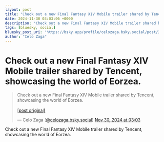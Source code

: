 ```yaml
---
layout: post
title: "Check out a new Final Fantasy XIV Mobile trailer shared by Tencent, showcasing the world of Eorzea."
date: 2024-11-30 03:03:06 +0000
description: "Check out a new Final Fantasy XIV Mobile trailer shared by Tencent, showcasing the world of Eorzea."
tags: [bluesky, social]
bluesky_post_uri: "https://bsky.app/profile/celozaga.bsky.social/post/3lc54atwbn222"
author: "Celo Zaga"
---
```


<h1 class="bluesky-post-title">Check out a new Final Fantasy XIV Mobile trailer shared by Tencent, showcasing the world of Eorzea.</h1>


<blockquote class="bluesky-embed" data-bluesky-uri="at://did:plc:lmh6rennptq77inaztnovw4b/app.bsky.feed.post/3lc54atwbn222" data-bluesky-embed-color-mode="system">
<p lang="">Check out a new Final Fantasy XIV Mobile trailer shared by Tencent, showcasing the world of Eorzea.<br><br><a href="https://bsky.app/profile/celozaga.bsky.social/post/3lc54atwbn222">[post original]</a></p>
&mdash; Celo Zaga (<a href="https://bsky.app/profile/did:plc:lmh6rennptq77inaztnovw4b">@celozaga.bsky.social</a>) <a href="https://bsky.app/profile/celozaga.bsky.social/post/3lc54atwbn222">Nov 30, 2024 at 03:03</a>
</blockquote>
<script async src="https://embed.bsky.app/static/embed.js" charset="utf-8"></script>


<p class="bluesky-post-description">Check out a new Final Fantasy XIV Mobile trailer shared by Tencent, showcasing the world of Eorzea.</p>
